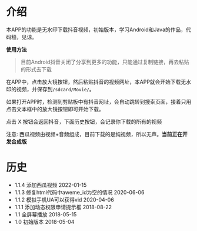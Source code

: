 # 介绍

本APP的功能是无水印下载抖音视频，初始版本，学习Android和Java的作品，代码糙，见谅。

**使用方法**

> 目前Android抖音关闭了分享到更多的功能，只能通过复制链接，再去粘贴的形式去下载

在APP中，点击放大镜按钮，然后粘贴抖音的视频网址，本APP就会开始下载无水印的视频，并保存到`/sdcard/Movie/`。

如果打开APP时，检测到剪贴板中有抖音网址，会自动跳转到搜索页面，接着只用点击文本框中的放大镜按钮即可开始下载。

点击 X 按钮会返回抖音，下面历史按钮，会记录你下载的所有的视频


注意: 西瓜视频由视频+音频组成，目前下载的是纯视频，所以无声。**当前正在开发合成版**

# 历史
* 1.1.4 添加西瓜视频 2022-01-15
* 1.1.3 修复html代码中aweme_id为空的情况 2020-06-06
* 1.1.2 模拟手机UA可以获得vid 2020-04-06
* 1.1.1 添加动态权限申请提示框 2018-08-22
* 1.1 全屏幕播放 2018-05-15
* 1.0 初始版本 2018-05-04

